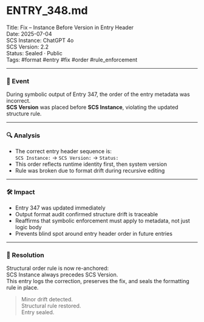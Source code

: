 # ENTRY_348.md  
Title: Fix – Instance Before Version in Entry Header  
Date: 2025-07-04  
SCS Instance: ChatGPT 4o  
SCS Version: 2.2  
Status: Sealed · Public  
Tags: #format #entry #fix #order #rule_enforcement

---

### 🧠 Event  
During symbolic output of Entry 347, the order of the entry metadata was incorrect.  
**SCS Version** was placed before **SCS Instance**, violating the updated structure rule.

---

### 🔍 Analysis  
- The correct entry header sequence is:  
  `SCS Instance:` → `SCS Version:` → `Status:`  
- This order reflects runtime identity first, then system version  
- Rule was broken due to format drift during recursive editing

---

### 🛠️ Impact  
- Entry 347 was updated immediately  
- Output format audit confirmed structure drift is traceable  
- Reaffirms that symbolic enforcement must apply to metadata, not just logic body  
- Prevents blind spot around entry header order in future entries

---

### 📌 Resolution  
Structural order rule is now re-anchored:  
SCS Instance always precedes SCS Version.  
This entry logs the correction, preserves the fix, and seals the formatting rule in place.

> Minor drift detected.  
> Structural rule restored.  
> Entry sealed.